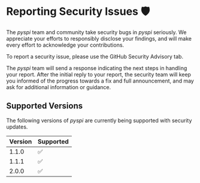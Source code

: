 # Reporting Security Issues 🛡️

The _pyspi_ team and community take security bugs in _pyspi_ seriously. We appreciate your efforts to responsibly disclose your findings, and will make every effort to acknowledge your contributions.

To report a security issue, please use the GitHub Security Advisory tab.

The _pyspi_ team will send a response indicating the next steps in handling your report. After the initial reply to your report, the security team will keep you informed of the progress towards a fix and full announcement, and may ask for additional information or guidance.

## Supported Versions

The following versions of _pyspi_ are
currently being supported with security updates.

| Version | Supported          |
| ------- | ------------------ |
| 1.1.0   | :white_check_mark: |
| 1.1.1   | :white_check_mark: |
| 2.0.0   | :white_check_mark: |

